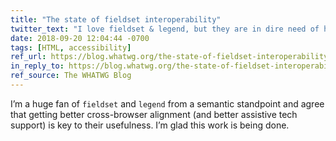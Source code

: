 ```yaml
---
title: "The state of fieldset interoperability"
twitter_text: "I love fieldset & legend, but they are in dire need of help. Thankfully, @zcorpan is on the case."
date: 2018-09-20 12:04:44 -0700
tags: [HTML, accessibility]
ref_url: https://blog.whatwg.org/the-state-of-fieldset-interoperability
in_reply_to: https://blog.whatwg.org/the-state-of-fieldset-interoperability
ref_source: The WHATWG Blog
---
```


I’m a huge fan of `fieldset` and `legend` from a semantic standpoint and agree that getting better cross-browser alignment (and better assistive tech support) is key to their usefulness. I’m glad this work is being done.